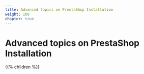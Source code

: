 ```yaml
---
title: Advanced topics on PrestaShop Installation
weight: 100
chapter: true
---
```


# Advanced topics on PrestaShop Installation

{{% children %}}
